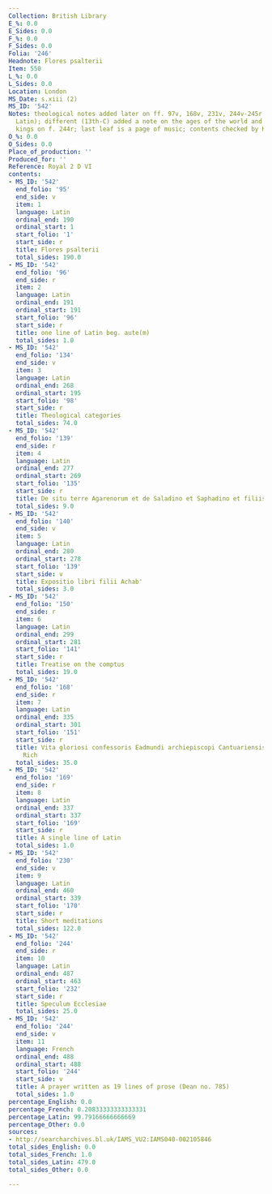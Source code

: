 ```yaml
---
Collection: British Library
E_%: 0.0
E_Sides: 0.0
F_%: 0.0
F_Sides: 0.0
Folia: '246'
Headnote: Flores psalterii
Item: 550
L_%: 0.0
L_Sides: 0.0
Location: London
MS_Date: s.xiii (2)
MS_ID: '542'
Notes: theological notes added later on ff. 97v, 168v, 231v, 244v-245r and 246v (in
  Latin); different (13th-C) added a note on the ages of the world and duration of
  kings on f. 244r; last leaf is a page of music; contents checked by KAM on 5/30/2018
O_%: 0.0
O_Sides: 0.0
Place_of_production: ''
Produced_for: ''
Reference: Royal 2 D VI
contents:
- MS_ID: '542'
  end_folio: '95'
  end_side: v
  item: 1
  language: Latin
  ordinal_end: 190
  ordinal_start: 1
  start_folio: '1'
  start_side: r
  title: Flores psalterii
  total_sides: 190.0
- MS_ID: '542'
  end_folio: '96'
  end_side: r
  item: 2
  language: Latin
  ordinal_end: 191
  ordinal_start: 191
  start_folio: '96'
  start_side: r
  title: one line of Latin beg. aute(m)
  total_sides: 1.0
- MS_ID: '542'
  end_folio: '134'
  end_side: v
  item: 3
  language: Latin
  ordinal_end: 268
  ordinal_start: 195
  start_folio: '98'
  start_side: r
  title: Theological categories
  total_sides: 74.0
- MS_ID: '542'
  end_folio: '139'
  end_side: r
  item: 4
  language: Latin
  ordinal_end: 277
  ordinal_start: 269
  start_folio: '135'
  start_side: r
  title: De situ terre Agarenorum et de Saladino et Saphadino et filiis eius
  total_sides: 9.0
- MS_ID: '542'
  end_folio: '140'
  end_side: v
  item: 5
  language: Latin
  ordinal_end: 280
  ordinal_start: 278
  start_folio: '139'
  start_side: v
  title: Expositio libri filii Achab'
  total_sides: 3.0
- MS_ID: '542'
  end_folio: '150'
  end_side: r
  item: 6
  language: Latin
  ordinal_end: 299
  ordinal_start: 281
  start_folio: '141'
  start_side: r
  title: Treatise on the comptus
  total_sides: 19.0
- MS_ID: '542'
  end_folio: '168'
  end_side: r
  item: 7
  language: Latin
  ordinal_end: 335
  ordinal_start: 301
  start_folio: '151'
  start_side: r
  title: Vita gloriosi confessoris Eadmundi archiepiscopi Cantuariensis ecclesie [Edmund
    Rich
  total_sides: 35.0
- MS_ID: '542'
  end_folio: '169'
  end_side: r
  item: 8
  language: Latin
  ordinal_end: 337
  ordinal_start: 337
  start_folio: '169'
  start_side: r
  title: A single line of Latin
  total_sides: 1.0
- MS_ID: '542'
  end_folio: '230'
  end_side: v
  item: 9
  language: Latin
  ordinal_end: 460
  ordinal_start: 339
  start_folio: '170'
  start_side: r
  title: Short meditations
  total_sides: 122.0
- MS_ID: '542'
  end_folio: '244'
  end_side: r
  item: 10
  language: Latin
  ordinal_end: 487
  ordinal_start: 463
  start_folio: '232'
  start_side: r
  title: Speculum Ecclesiae
  total_sides: 25.0
- MS_ID: '542'
  end_folio: '244'
  end_side: v
  item: 11
  language: French
  ordinal_end: 488
  ordinal_start: 488
  start_folio: '244'
  start_side: v
  title: A prayer written as 19 lines of prose (Dean no. 785)
  total_sides: 1.0
percentage_English: 0.0
percentage_French: 0.20833333333333331
percentage_Latin: 99.79166666666669
percentage_Other: 0.0
sources:
- http://searcharchives.bl.uk/IAMS_VU2:IAMS040-002105846
total_sides_English: 0.0
total_sides_French: 1.0
total_sides_Latin: 479.0
total_sides_Other: 0.0

---
```

